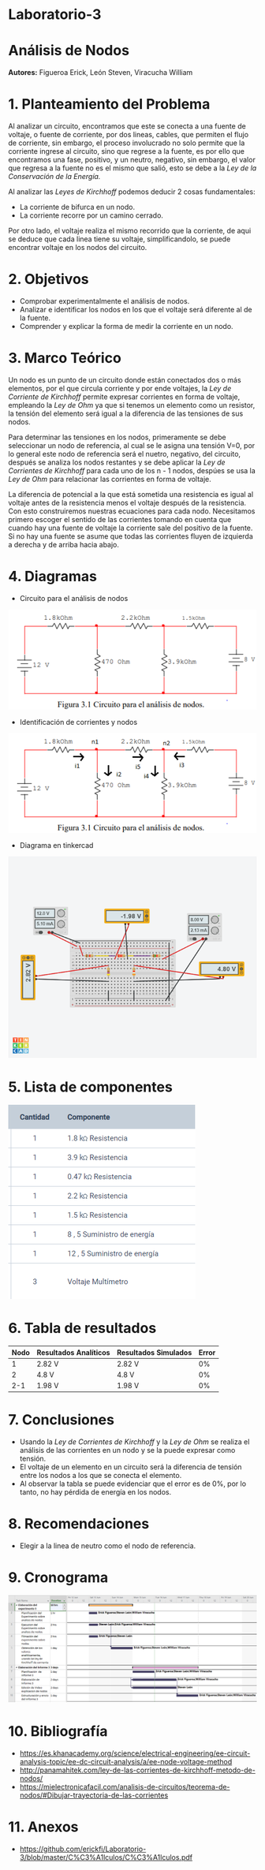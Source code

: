 # Laboratorio-3
# Análisis de Nodos
**Autores:** Figueroa Erick, León Steven, Viracucha William
# 1. Planteamiento del Problema

Al analizar un circuito, encontramos que este se conecta a una fuente de voltaje, o fuente de corriente, por dos lineas, cables, que permiten el flujo de corriente, sin embargo, el proceso involucrado no solo permite que la corriente ingrese al circuito, sino que regrese a la fuente, es por ello que encontramos una fase, positivo, y un neutro, negativo, sin embargo, el valor que regresa a la fuente no es el mismo que salió, esto se debe a la *Ley de la Conservación de la Energía.*

Al analizar las *Leyes de Kirchhoff* podemos deducir 2 cosas fundamentales:
- La corriente de bifurca en un nodo.
- La corriente recorre por un camino cerrado.

Por otro lado, el voltaje realiza el mismo recorrido que la corriente, de aqui se deduce que cada linea tiene su voltaje, simplificandolo, se puede encontrar voltaje en los nodos del circuito.

# 2. Objetivos
- Comprobar experimentalmente el análisis de nodos.
- Analizar e identificar los nodos en los que el voltaje será diferente al de la fuente.
- Comprender y explicar la forma de medir la corriente en un nodo.

# 3. Marco Teórico 

Un nodo es un punto de un circuito donde están conectados dos o más elementos, por el que circula corriente y por ende voltajes, la *Ley de Corriente de Kirchhoff* permite expresar corrientes en forma de voltaje, empleando la *Ley de Ohm* ya que si tenemos un elemento como un resistor, la tensión del elemento será igual a la diferencia de las tensiones de sus nodos.

Para determinar las tensiones en los nodos, primeramente se debe seleccionar un nodo de referencia, al cual se le asigna una tensión V=0, por lo general este nodo de referencia será el nuetro, negativo, del circuito, después se analiza los nodos restantes y se debe aplicar la *Ley de Corrientes de Kirchhoff* para cada uno de los n - 1 nodos, despúes se usa la *Ley de Ohm* para relacionar las corrientes en forma de voltaje.

La diferencia de potencial a la que está sometida una resistencia es igual al voltaje antes de la resistencia menos el voltaje después de la resistencia. Con esto construiremos nuestras ecuaciones para cada nodo. Necesitamos primero escoger el sentido de las corrientes tomando en cuenta que cuando hay una fuente de voltaje la corriente sale del positivo de la fuente. Si no hay una fuente se asume que todas las corrientes fluyen de izquierda a derecha y de arriba hacia abajo.

# 4. Diagramas

- Circuito para el análisis de nodos

![](https://github.com/erickfi/Laboratorio-3/blob/master/img/Diagrama-3.PNG)

- Identificación de corrientes y nodos 

![](https://github.com/erickfi/Laboratorio-3/blob/master/img/Diagrama-nodos-3.png)

- Diagrama en tinkercad 

![](https://github.com/erickfi/Laboratorio-3/blob/master/img/Tinkercad-3.png)


# 5. Lista de componentes

![](https://github.com/erickfi/Laboratorio-3/blob/master/img/materiales-3.PNG)

# 6. Tabla de resultados

| Nodo | Resultados Analíticos | Resultados Simulados | Error |
| ------------- | ------------- |------------- |------------- |
|1 | 2.82 V | 2.82 V| 0% |
| 2 | 4.8 V | 4.8 V | 0% |
| 2-1 | 1.98 V | 1.98 V | 0% |

# 7. Conclusiones

- Usando la *Ley de Corrientes de Kirchhoff* y la *Ley de Ohm* se realiza el análisis de las corrientes en un nodo y se la puede expresar como tensión.
- El voltaje de un elemento en un circuito será la diferencia de tensión entre los nodos a los que se conecta el elemento.
- Al observar la tabla se puede evidenciar que el error es de 0%, por lo tanto, no hay pérdida de energía en los nodos.

# 8. Recomendaciones

- Elegir a la linea de neutro como el nodo de referencia.

# 9. Cronograma

![](img/Cronograma-Practica-3.PNG)

# 10. Bibliografía

- https://es.khanacademy.org/science/electrical-engineering/ee-circuit-analysis-topic/ee-dc-circuit-analysis/a/ee-node-voltage-method
- http://panamahitek.com/ley-de-las-corrientes-de-kirchhoff-metodo-de-nodos/
- https://mielectronicafacil.com/analisis-de-circuitos/teorema-de-nodos/#Dibujar-trayectoria-de-las-corrientes

# 11. Anexos

- https://github.com/erickfi/Laboratorio-3/blob/master/C%C3%A1lculos/C%C3%A1lculos.pdf








